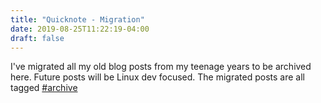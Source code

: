 ```yaml
---
title: "Quicknote - Migration"
date: 2019-08-25T11:22:19-04:00
draft: false
---
```

I've migrated all my old blog posts from my teenage years to be archived here. Future posts will be Linux dev focused. The migrated posts are all tagged [#archive](/tags/archive/)
